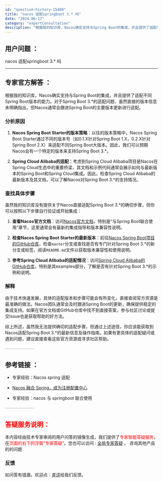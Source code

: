 ```yaml
---
id: "question-history-15400"
title: "nacos 适配springboot 3.* 吗"
date: "2024-06-17"
category: "expertConsultation"
description: "根据我的知识库，Nacos确实支持与Spring Boot的集成，并且提供了适配不同Spring Boot版本的能力。对于Spring Boot 3.*的适配问题，虽然直接的版本信息未明确指出，但Nacos通常会跟进Spring Boot的主要版本更新进行适配。### 分析原因1. **Nacos "
---
```


## 用户问题 ： 
 nacos 适配springboot 3.* 吗  

---------------
## 专家官方解答 ：

根据我的知识库，Nacos确实支持与Spring Boot的集成，并且提供了适配不同Spring Boot版本的能力。对于Spring Boot 3.*的适配问题，虽然直接的版本信息未明确指出，但Nacos通常会跟进Spring Boot的主要版本更新进行适配。

### 分析原因
1. **Nacos Spring Boot Starter的版本策略**：以往的版本策略中，Nacos Spring Boot Starter通过不同的版本号（如0.1.X针对Spring Boot 1.X，0.2.X针对Spring Boot 2.X）来适配不同Spring Boot大版本。因此，我们可以预期Nacos会有一个特定的版本来支持Spring Boot 3.*。
   
2. **Spring Cloud Alibaba的适配**：考虑到Spring Cloud Alibaba项目是Nacos在Spring Cloud生态中的重要桥梁，其文档和示例代码通常会展示如何与最新版本的Spring Boot和Spring Cloud集成。因此，检查Spring Cloud Alibaba的最新版本及其文档，可以了解Nacos对Spring Boot 3.*的支持情况。

### 查找具体步骤
虽然我的知识库没有提供关于Nacos直接适配Spring Boot 3.*的确切步骤，但你可以按照以下步骤自行验证或开始集成：

1. **查看Nacos官方文档**：访问[Nacos官方文档](https://nacos.io/docs/latest/ecology/use-nacos-with-spring-boot/)，特别是“与Spring Boot联合使用”章节，这里通常会有最新的集成指导和版本兼容性说明。

2. **检查Nacos Spring Boot Starter的最新版本**：前往[Nacos Spring Boot项目的GitHub仓库](https://github.com/nacos-group/nacos-spring-boot-project)，检查`master`分支或查找是否有专门针对Spring Boot 3.*的新分支或标签，阅读`README.md`文件以获取版本兼容性和使用说明。

3. **参考Spring Cloud Alibaba的适配情况**：访问[Spring Cloud Alibaba的GitHub仓库](https://github.com/alibaba/spring-cloud-alibaba)，特别是其examples部分，了解是否有针对Spring Boot 3.*的示例和说明。

### 解释
由于技术快速发展，具体的适配版本和步骤可能会有所变化，直接查阅官方资源是最准确的做法。Nacos团队通常会及时跟进Spring Boot的更新，确保提供稳定的集成支持。如果在官方文档或GitHub仓库中找不到直接答案，参与社区讨论或提交Issue也是获取帮助的好方法。

综上所述，虽然我无法提供确切的适配步骤，但通过上述途径，你应该能获取到Nacos适配Spring Boot 3.*的最新信息及操作指南。如果有更具体的适配疑问或遇到问题，建议直接查看这些官方资源或寻求社区帮助。


<font color="#949494">---------------</font> 


## 参考链接 ：

* 专家经验：Nacos spring 适配 
 
 * [Nacos 融合 Spring，成为注册配置中心](https://nacos.io/docs/latest/ecology/use-nacos-with-spring)
 
 * 专家经验：nacos 与 springboot 联合使用 


 <font color="#949494">---------------</font> 
 


## <font color="#FF0000">答疑服务说明：</font> 

本内容经由技术专家审阅的用户问答的镜像生成，我们提供了<font color="#FF0000">专家智能答疑服务</font>，在<font color="#FF0000">页面的右下的浮窗”专家答疑“</font>。您也可以访问 : [全局专家答疑](https://answer.opensource.alibaba.com/docs/intro) 。 咨询其他产品的的问题

### 反馈
如问答有错漏，欢迎点：[差评](https://ai.nacos.io/user/feedbackByEnhancerGradePOJOID?enhancerGradePOJOId=15477)给我们反馈。
